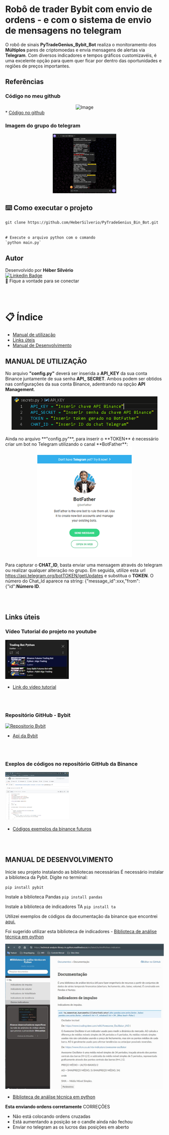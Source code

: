 # Robô de trader Bybit com envio de ordens - e com o sistema de envio de mensagens no telegram

O robô de sinais **PyTradeGenius_Bybit_Bot** realiza o monitoramento dos **Múltiplos** pares de criptomoedas e envia mensagens de alertas via **Telegram**. Com diversos indicadores e tempos gráficos customizavéis, é uma excelente opção para quem quer ficar por dentro das oportunidades e regiões de preços importantes.

## Referências

### Código no meu github
<div align="center">
<img src ="" alt="Image" style="max-width: 40%;">
</div>
*  <a href="" rel="nofollow" target="_blank">Código no github</a>

### Imagem do grupo do telegram
<div align="center">
<img src ="https://raw.githubusercontent.com/HeberSilverio/PyHbSinaisTelegramMultipleAssets/main/img/PyHbSinaisTelegramMultipleAssets.JPG" alt="Image" style="max-width: 40%;">
</div>

## ⌨️ Como executar o projeto
```* Clonando o repositório
git clone https://github.com/HeberSilverio/PyTradeGenius_Bin_Bot.git


# Execute o arquivo python com o comando
`python main.py`
```

## Autor
Desenvolvido por **Héber Silvério** </br>
<a href="https://www.linkedin.com/in/hebersilverio/" rel="nofollow" target="_blank"><img src="https://img.shields.io/badge/LinkedIn-0077B5?style=for-the-badge&logo=linkedin&logoColor=white" alt="Linkedin Badge" data-canonical-src="https://img.shields.io/badge/linkedin-%230077B5.svg?&amp;style=for-the-badge&amp;logo=linkedin&amp;logoColor=white&amp;link=https://www.linkedin.com/in/hebersilverio/" style="max-width:100%;"></a></br>
👋 Fique a vontade para se conectar

</br></br>

# 📋 Índice

*  <a href="https://github.com/HeberSilverio/PyTradeGenius_Bin_Bot?tab=readme-ov-file#manual-de-utiliza%C3%A7%C3%A3o" rel="nofollow" target="_blank">Manual de utilização</a>
*  <a href="https://github.com/HeberSilverio/PyTradeGenius_Bin_Bot?tab=readme-ov-file#links-%C3%BAteis" rel="nofollow" target="_blank">Links úteis</a>
*  <a href="https://github.com/HeberSilverio/PyTradeGenius_Bin_Bot?tab=readme-ov-file#manual-de-desenvolvimento" rel="nofollow" target="_blank">Manual de Desenvolvimento</a>


## **MANUAL DE UTILIZAÇÃO**

No arquivo **"config.py"** deverá ser inserida a **API_KEY** da sua conta Binance juntamente de sua senha **API_ SECRET**. Ambos podem ser obtidos nas configurações da sua conta Binance, adentrando na opção **API Management**.
<div align="center">
<img src = "https://raw.githubusercontent.com/HeberSilverio/PyHbSinais/main/img/secrets.png">
</div>

</br>
Ainda no arquivo **"config.py"**, para inserir o **TOKEN** é necessário criar um bot no Telegram utilizando o canal **BotFather**:
<div align="center">
<img src = "https://raw.githubusercontent.com/HeberSilverio/PyHbSinais/main/img/botfather.png" alt="Image" height="350" width="300">
</div>
  
Para capturar o **CHAT_ID**, basta enviar uma mensagem através do telegram ou realizar qualquer alteração no grupo.
Em seguida, utilize esta url https://api.telegram.org/botTOKEN/getUpdates e substitua o **TOKEN**. 
O número do Chat_Id aparece na string: {"message_id":xxx,"from":{"id":**Número ID**.

</br></br>

## Links úteis 

### Vídeo Tutorial do projeto no youtube
<a target="_blank" rel="noopener noreferrer" href="gif do vídeo">
    <img src="https://raw.githubusercontent.com/HeberSilverio/PyTradeGenius_Bin_Bot/main/img/print_video.JPG" alt="Print Video" style="max-width: 40%;">
</a> </br>

* <a href="https://youtu.be/YVnu7aSMaCM?si=mwc2suq6GYSAH8R0" rel="nofollow" target="_blank">Link do video tutorial</a> 

</br></br>

### Repositório GitHub - Bybit
<a target="_blank" rel="noopener noreferrer" href="gif do vídeo">
    <img src="" alt="Repositorio Bybit" style="max-width: 40%;">
</a> </br>

*  <a href="" target="_blank">Api da Bybit</a> 

</br></br>



### Exeplos de códigos no repositório GitHub da Binance
<a target="_blank" rel="noopener noreferrer" href="gif do vídeo">
    <img src="https://raw.githubusercontent.com/HeberSilverio/PyTradeGenius_Bin_Bot/main/img/exemplos_de_codigos.JPG" alt="Exemplos de códigos" style="max-width: 40%;">
</a> </br>

*  <a href="https://github.com/binance/binance-futures-connector-python/blob/main/examples/um_futures/trade/get_balance.py" target="_blank">Códigos exemplos da binance futuros</a> 

</br></br>


## **MANUAL DE DESENVOLVIMENTO**
Inicie seu projeto instalando as bibliotecas necessárias
É necessário instalar a biblioteca da Pybit. Digite no terminal: 

`pip install pybit`

Instale a biblioteca Pandas
`pip install pandas`

Instale a biblioteca de indicadores TA
`pip install ta`


Utilizei exemplos de códigos da documentação da binance que encontrei <a href="[url do site indicado](https://github.com/binance/binance-futures-connector-python/tree/main/examples/um_futures/trade)" rel="nofollow" target="_blank">aqui.</a> 


Foi sugerido utilizar esta biblioteca de indicadores - <a href="https://github.com/binance/binance-futures-connector-python/tree/main/examples/um_futures/trade" rel="nofollow" target="_blank">Biblioteca de análise técnica em python</a> 

<a target="_blank" rel="noopener noreferrer" href="gif do vídeo">
    <img src="https://raw.githubusercontent.com/HeberSilverio/PyTradeGenius_Bin_Bot/main/img/biblioteca%20de%20indicadores%20python.JPG" alt="Biblioteca de indicadores" style="max-width: 100%;">
</a> </br>

*  <a href="https://github.com/binance/binance-futures-connector-python/tree/main/examples/um_futures/trade" rel="nofollow" target="_blank">Biblioteca de análise técnica em python</a> 


**Esta enviando ordens corretamente**
CORREÇÕES
* Não está colocando ordens cruzadas
* Está aumentando a posição se o candle ainda não fechou
* Enviar no telegram as os lucros das posições em aberto